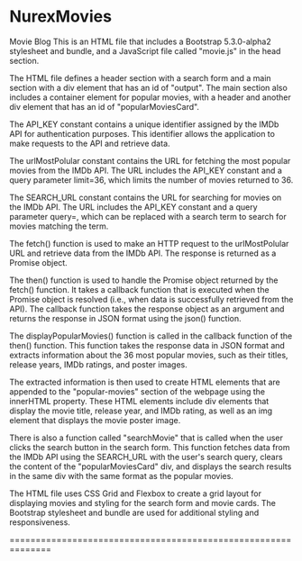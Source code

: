 # NurexMovies
Movie Blog
This is an HTML file that includes a Bootstrap 5.3.0-alpha2 stylesheet and bundle, and a JavaScript file called "movie.js" in the head section.

The HTML file defines a header section with a search form and a main section with a div element that has an id of "output". The main section also includes a container element for popular movies, with a header and another div element that has an id of "popularMoviesCard".

The API_KEY constant contains a unique identifier assigned by the IMDb API for authentication purposes. This identifier allows the application to make requests to the API and retrieve data.

The urlMostPolular constant contains the URL for fetching the most popular movies from the IMDb API. The URL includes the API_KEY constant and a query parameter limit=36, which limits the number of movies returned to 36.

The SEARCH_URL constant contains the URL for searching for movies on the IMDb API. The URL includes the API_KEY constant and a query parameter query=, which can be replaced with a search term to search for movies matching the term.

The fetch() function is used to make an HTTP request to the urlMostPolular URL and retrieve data from the IMDb API. The response is returned as a Promise object.

The then() function is used to handle the Promise object returned by the fetch() function. It takes a callback function that is executed when the Promise object is resolved (i.e., when data is successfully retrieved from the API). The callback function takes the response object as an argument and returns the response in JSON format using the json() function.

The displayPopularMovies() function is called in the callback function of the then() function. This function takes the response data in JSON format and extracts information about the 36 most popular movies, such as their titles, release years, IMDb ratings, and poster images.

The extracted information is then used to create HTML elements that are appended to the "popular-movies" section of the webpage using the innerHTML property. These HTML elements include div elements that display the movie title, release year, and IMDb rating, as well as an img element that displays the movie poster image.



There is also a function called "searchMovie" that is called when the user clicks the search button in the search form. This function fetches data from the IMDb API using the SEARCH_URL with the user's search query, clears the content of the "popularMoviesCard" div, and displays the search results in the same div with the same format as the popular movies.

The HTML file uses CSS Grid and Flexbox to create a grid layout for displaying movies and styling for the search form and movie cards. The Bootstrap stylesheet and bundle are used for additional styling and responsiveness.


==============================================================


